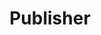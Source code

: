 ---
title: Publisher
description: We publish open data
permalink: /es/publisher/search
layout: publisher
---